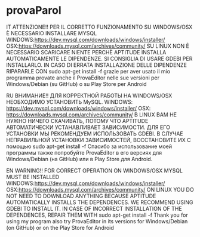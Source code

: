 # provaParol
IT
ATTENZIONE!!
PER IL CORRETTO FUNZIONAMENTO SU WINDOWS/OSX È NECESSARIO INSTALLARE MYSQL
WINDOWS:https://dev.mysql.com/downloads/windows/installer/
OSX:https://downloads.mysql.com/archives/community/
SU LINUX NON È NECESSARIO SCARICARE NIENTE PERCHÈ APTITUDE INSTALLA AUTOMATICAMENTE LE DIPENDENZE.
SI CONSIGLIA DI USARE GDEBI PER INSTALLARLO.
IN CASO DI ERRATA INSTALLAZIONE DELLE DIPENDENZE RIPARARLE CON 
sudo apt-get install -f
grazie per aver usato il mio programma
provate anche il ProvaEditor nelle sue versioni per Windows/Debian (su GitHub) o su Play Store per Android

RU
ВНИМАНИЕ!!
ДЛЯ КОРРЕКТНОЙ РАБОТЫ НА WINDOWS/OSX НЕОБХОДИМО УСТАНОВИТЬ MySQL.
WINDOWS: https://dev.mysql.com/downloads/windows/installer/
OSX: https://downloads.mysql.com/archives/community/
В LINUX ВАМ НЕ НУЖНО НИЧЕГО СКАЧИВАТЬ, ПОТОМУ ЧТО APTITUDE АВТОМАТИЧЕСКИ УСТАНАВЛИВАЕТ ЗАВИСИМОСТИ.
ДЛЯ ЕГО УСТАНОВКИ МЫ РЕКОМЕНДУЕМ ИСПОЛЬЗОВАТЬ GDEBI.
В СЛУЧАЕ НЕПРАВИЛЬНОЙ УСТАНОВКИ ЗАВИСИМОСТЕЙ, ВОССТАНОВИТЕ ИХ С помощью 
sudo apt-get install -f
Спасибо за использование моей программы
также попробуйте ProvaEditor в его версиях для Windows/Debian (на GitHub) или в Play Store для Android.

EN
WARNING!!
FOR CORRECT OPERATION ON WINDOWS/OSX MYSQL MUST BE INSTALLED
WINDOWS:https://dev.mysql.com/downloads/windows/installer/
OSX:https://downloads.mysql.com/archives/community/
ON LINUX YOU DO NOT NEED TO DOWNLOAD ANYTHING BECAUSE APTITUDE AUTOMATICALLY INSTALLS THE DEPENDENCES.
WE RECOMMEND USING GDEBI TO INSTALL IT.
IN CASE OF INCORRECT INSTALLATION OF THE DEPENDENCES, REPAIR THEM WITH 
sudo apt-get install -f
Thank you for using my program
also try ProvaEditor in its versions for Windows/Debian (on GitHub) or on the Play Store for Android
